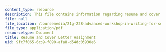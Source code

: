 ```yaml
---
content_type: resource
description: This file contains information regarding resume and cover letter assignment.
file: null
file_location: /coursemedia/21g-228-advanced-workshop-in-writing-for-social-sciences-and-architecture-els-spring-2007/9fc7f0656cb9f890afa8d54dc03930e6_MIT21G.228S07_resume_cv.pdf
file_type: application/pdf
resourcetype: Document
title: Resume and Cover Letter Assignment
uid: 9fc7f065-6cb9-f890-afa8-d54dc03930e6
---
```

